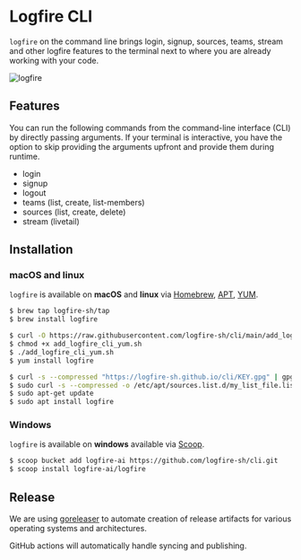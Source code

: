 # Logfire CLI

`logfire` on the command line brings login, signup, sources, teams, stream and other logfire features to the terminal next to where you are already working with your code.

![logfire](https://github.com/logfire-sh/cli-private/assets/28614457/ff057447-c898-47a0-ae32-529066ce57db)

## Features

You can run the following commands from the command-line interface (CLI) by directly passing arguments. If your terminal is interactive, you have the option to skip providing the arguments upfront and provide them during runtime.

- login
- signup
- logout
- teams (list, create, list-members)
- sources (list, create, delete)
- stream (livetail)

## Installation

### macOS and linux

`logfire` is available on **macOS** and **linux** via [Homebrew](https://brew.sh/), [APT](https://ubuntu.com/server/docs/package-management), [YUM](http://yum.baseurl.org/).

```bash
$ brew tap logfire-sh/tap
$ brew install logfire
```

```bash
$ curl -O https://raw.githubusercontent.com/logfire-sh/cli/main/add_logfire_cli_yum.sh
$ chmod +x add_logfire_cli_yum.sh
$ ./add_logfire_cli_yum.sh
$ yum install logfire
```

```bash
$ curl -s --compressed "https://logfire-sh.github.io/cli/KEY.gpg" | gpg --dearmor | sudo tee /etc/apt/trusted.gpg.d/KEY.gpg >/dev/null
$ sudo curl -s --compressed -o /etc/apt/sources.list.d/my_list_file.list "https://logfire-sh.github.io/cli/my_list_file.list"
$ sudo apt-get update
$ sudo apt install logfire
```

### Windows

`logfire` is available on **windows** available via [Scoop](https://scoop.sh/).

```bash
$ scoop bucket add logfire-ai https://github.com/logfire-sh/cli.git
$ scoop install logfire-ai/logfire
```

## Release

We are using [goreleaser](https://goreleaser.com/) to automate creation of release artifacts for various operating systems and architectures.

GitHub actions will automatically handle syncing and publishing.
